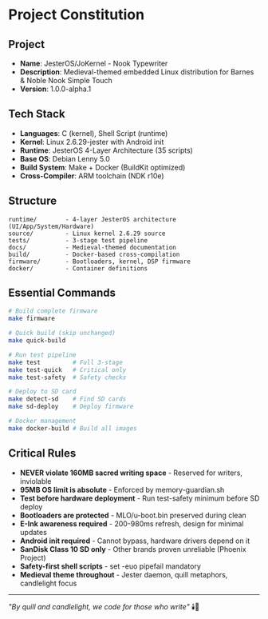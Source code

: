 # Project Constitution

## Project
- **Name**: JesterOS/JoKernel - Nook Typewriter
- **Description**: Medieval-themed embedded Linux distribution for Barnes & Noble Nook Simple Touch
- **Version**: 1.0.0-alpha.1

## Tech Stack
- **Languages**: C (kernel), Shell Script (runtime)
- **Kernel**: Linux 2.6.29-jester with Android init
- **Runtime**: JesterOS 4-Layer Architecture (35 scripts)
- **Base OS**: Debian Lenny 5.0
- **Build System**: Make + Docker (BuildKit optimized)
- **Cross-Compiler**: ARM toolchain (NDK r10e)

## Structure
```
runtime/        - 4-layer JesterOS architecture (UI/App/System/Hardware)
source/         - Linux kernel 2.6.29 source
tests/          - 3-stage test pipeline
docs/           - Medieval-themed documentation
build/          - Docker-based cross-compilation
firmware/       - Bootloaders, kernel, DSP firmware
docker/         - Container definitions
```

## Essential Commands
```bash
# Build complete firmware
make firmware

# Quick build (skip unchanged)
make quick-build

# Run test pipeline
make test         # Full 3-stage
make test-quick   # Critical only
make test-safety  # Safety checks

# Deploy to SD card
make detect-sd    # Find SD cards
make sd-deploy    # Deploy firmware

# Docker management
make docker-build # Build all images
```

## Critical Rules
- **NEVER violate 160MB sacred writing space** - Reserved for writers, inviolable
- **95MB OS limit is absolute** - Enforced by memory-guardian.sh
- **Test before hardware deployment** - Run test-safety minimum before SD deploy
- **Bootloaders are protected** - MLO/u-boot.bin preserved during clean
- **E-Ink awareness required** - 200-980ms refresh, design for minimal updates
- **Android init required** - Cannot bypass, hardware drivers depend on it
- **SanDisk Class 10 SD only** - Other brands proven unreliable (Phoenix Project)
- **Safety-first shell scripts** - set -euo pipefail mandatory
- **Medieval theme throughout** - Jester daemon, quill metaphors, candlelight focus

---

*"By quill and candlelight, we code for those who write"* 🕯️📜